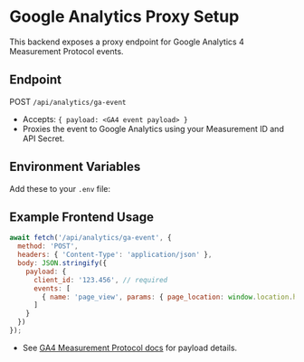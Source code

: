 # Google Analytics Proxy Setup

This backend exposes a proxy endpoint for Google Analytics 4 Measurement Protocol events.

## Endpoint

POST `/api/analytics/ga-event`

- Accepts: `{ payload: <GA4 event payload> }`
- Proxies the event to Google Analytics using your Measurement ID and API Secret.

## Environment Variables

Add these to your `.env` file:

<!-- ```
GA_MEASUREMENT_ID=G-XXXXXXXXXX
GA_API_SECRET=YOUR_GA4_API_SECRET
``` -->

## Example Frontend Usage

```js
await fetch('/api/analytics/ga-event', {
  method: 'POST',
  headers: { 'Content-Type': 'application/json' },
  body: JSON.stringify({
    payload: {
      client_id: '123.456', // required
      events: [
        { name: 'page_view', params: { page_location: window.location.href } }
      ]
    }
  })
});
```

- See [GA4 Measurement Protocol docs](https://developers.google.com/analytics/devguides/collection/protocol/ga4) for payload details.
